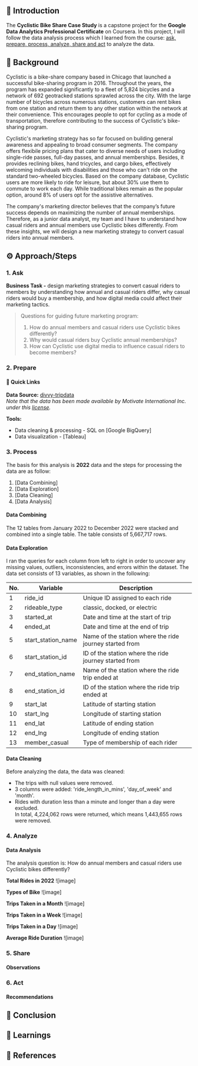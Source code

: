 ## 📝 Introduction 
The **Cyclistic Bike Share Case Study** is a capstone project for the **Google Data Analytics Professional Certificate** on Coursera. In this project, I will follow the data analysis process which I learned from the course: <ins>ask, prepare, process, analyze, share and act</ins> to analyze the data. 

## 💬 Background
Cyclistic is a bike-share company based in Chicago that launched a successful bike-sharing program in 2016. Throughout the years, the program has expanded significantly to a fleet of 5,824 bicycles and a network of 692 geotracked stations sprawled across the city. With the large number of bicycles across numerous stations, customers can rent bikes from one station and return them to any other station within the network at their convenience. This encourages people to opt for cycling as a mode of transportation, therefore contributing to the success of Cyclistic's bike-sharing program. 

Cyclistic's marketing strategy has so far focused on building general awareness and appealing to broad consumer segments. The company offers flexibile pricing plans that cater to diverse needs of users including single-ride passes, full-day passes, and annual memberships. Besides, it provides reclining bikes, hand tricycles, and cargo bikes, effectively welcoming individuals with disabilities and those who can't ride on the standard two-wheeled bicycles. Based on the company database, Cyclistic users are more likely to ride for leisure, but about 30% use them to commute to work each day. While traditional bikes remain as the popular option, around 8% of users opt for the assistive alternatives. 

The company's marketing director believes that the company’s future success depends on maximizing the number of annual memberships. Therefore, as a junior data analyst, my team and I have to understand how casual riders and annual members use Cyclistic bikes differently. From these insights, we will design a new marketing strategy to convert casual riders into annual members. 

## ⚙ Approach/Steps
### 1. Ask
**Business Task -** design marketing strategies to convert casual riders to members by understanding how annual and casual riders differ, why casual riders would buy a membership, and how digital media could affect their marketing tactics.<br>

> Questions for guiding future marketing program: 
> 1. How do annual members and casual riders use Cyclistic bikes differently?
> 2. Why would casual riders buy Cyclistic annual memberships?
> 3. How can Cyclistic use digital media to influence casual riders to become members?

### 2. Prepare
#### 🔗 Quick Links
**Data Source:** [divvy-tripdata](https://divvy-tripdata.s3.amazonaws.com/index.html)
<br> *Note that the data has been made available by Motivate International Inc. under this [license](https://www.divvybikes.com/data-license-agreement).*

**Tools:** <br>
- Data cleaning & processing - SQL on [Google BigQuery]
- Data visualization - [Tableau]

### 3. Process
The basis for this analysis is **2022** data and the steps for processing the data are as follow:
1) [Data Combining] 
2) [Data Exploration]
3) [Data Cleaning]
4) [Data Analysis]

#### Data Combining
The 12 tables from January 2022 to December 2022 were stacked and combined into a single table. The table consists of 5,667,717 rows.

#### Data Exploration
I ran the queries for each column from left to right in order to uncover any missing values, outliers, inconsistencies, and errors within the dataset. 
The data set consists of 13 variables, as shown in the following: <br>

| **No.**|  **Variable**       |  **Description**                                        |
|--------|------------------   | --------------------------------------------------------|
| 1      | ride_id             | Unique ID assigned to each ride                         |
| 2      | rideable_type       | classic, docked, or electric                            |
| 3      | started_at          | Date and time at the start of trip                      |
| 4      | ended_at            | Date and time at the end of trip                        |
| 5      | start_station_name  | Name of the station where the ride journey started from |
| 6      | start_station_id    | ID of the station where the ride journey started from   |
| 7      | end_station_name    | Name of the station where the ride trip ended at        |
| 8      | end_station_id      | ID of the station where the ride trip ended at          |
| 9      | start_lat           | Latitude of starting station                            |
| 10     | start_lng           | Longitude of starting station                           |
| 11     | end_lat             | Latitude of ending station                              |
| 12     | end_lng             | Longitude of ending station                             |                            
| 13     | member_casual       | Type of membership of each rider                        |

#### Data Cleaning
Before analyzing the data, the data was cleaned:
- The trips with null values were removed.
- 3 columns were added: 'ride_length_in_mins', 'day_of_week' and 'month'.
- Rides with duration less than a minute and longer than a day were excluded. <br>
In total, 4,224,062 rows were returned, which means 1,443,655 rows were removed.

### 4. Analyze
#### Data Analysis
The analysis question is: How do annual members and casual riders use Cyclistic bikes differently?

**Total Rides in 2022**
![image]

**Types of Bike**
![image]

**Trips Taken in a Month**
![image]

**Trips Taken in a Week**
![image]

**Trips Taken in a Day**
![image]

**Average Ride Duration**
![image]

### 5. Share
#### Observations

### 6. Act
#### Recommendations

## 🔮 Conclusion

## 📌 Learnings

## 📘 References

